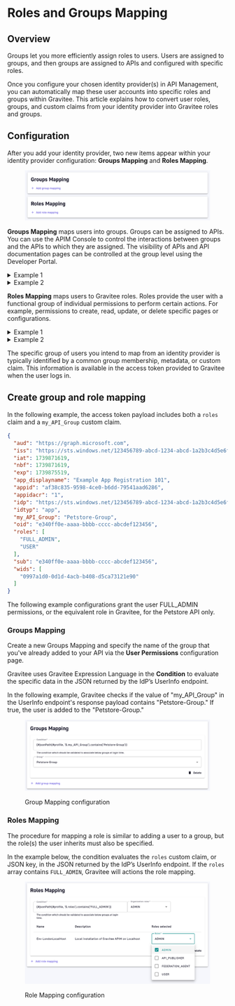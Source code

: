# Roles and Groups Mapping

## Overview

Groups let you more efficiently assign roles to users. Users are assigned to groups, and then groups are assigned to APIs and configured with specific roles.

Once you configure your chosen identity provider(s) in API Management, you can automatically map these user accounts into specific roles and groups within Gravitee. This article explains how to convert user roles, groups, and custom claims from your identity provider into Gravitee roles and groups.

## Configuration

After you add your identity provider, two new items appear within your identity provider configuration: **Groups Mapping** and **Roles Mapping**.

<figure><img src="../../../.gitbook/assets/image (37).png" alt=""><figcaption></figcaption></figure>

**Groups Mapping** maps users into groups. Groups can be assigned to APIs. You can use the APIM Console to control the interactions between groups and the APIs to which they are assigned. The visibility of APIs and API documentation pages can be controlled at the group level using the Developer Portal.

<details>

<summary>Example 1</summary>

If you want to give only internal users access to certain APIs, you can create two groups in Gravitee to distinguish between internal and external users, and then control API visibility using the Developer Portal.

Every new user who signs into the Developer Portal is automatically added to the "external" users group, while the access tokens of known internal users are queried via Group Mapping against specific conditions. If a known user's access token matches a given condition, the user is added to the "internal" user group.

You can define access controls via the groups on your API's User Permissions configuration page.

</details>

<details>

<summary>Example 2</summary>

To provide certain users with full ownership rights over a specific Gravitee API, these users must be grouped by your identity provider. For example, through a group, metadata, or custom access token claims.

You can create a new group in Gravitee, and then link it to your specific API. Next, you can create a new Group Mapping to automatically map these new users into the group with full ownership permissions.

</details>

**Roles Mapping** maps users to Gravitee roles. Roles provide the user with a functional group of individual permissions to perform certain actions. For example, permissions to create, read, update, or delete specific pages or configurations. &#x20;

<details>

<summary>Example 1</summary>

The built-in `API:PRIMARY_OWNER` role gives a user or group assigned to an API full permissions to modify that specific API.

</details>

<details>

<summary>Example 2</summary>

The built-in `ENVIRONMENT:USER` role allows the user to read APIs, create and delete applications, and read documentation.

</details>

The specific group of users you intend to map from an identity provider is typically identified by a common group membership, metadata, or custom claim. This information is available in the access token provided to Gravitee when the user logs in.

## Create group and role mapping

In the following example, the access token payload includes both a `roles` claim and a `my_API_Group` custom claim.

```json
{
  "aud": "https://graph.microsoft.com",
  "iss": "https://sts.windows.net/123456789-abcd-1234-abcd-1a2b3c4d5e6f/",
  "iat": 1739871619,
  "nbf": 1739871619,
  "exp": 1739875519,
  "app_displayname": "Example App Registration 101",
  "appid": "af38c835-9598-4ce0-b6dd-79541aad6286",
  "appidacr": "1",
  "idp": "https://sts.windows.net/123456789-abcd-1234-abcd-1a2b3c4d5e6f/",
  "idtyp": "app",
  "my_API_Group": "Petstore-Group",
  "oid": "e340ff0e-aaaa-bbbb-cccc-abcdef123456",
  "roles": [
    "FULL_ADMIN",
    "USER"
  ],
  "sub": "e340ff0e-aaaa-bbbb-cccc-abcdef123456",
  "wids": [
    "0997a1d0-0d1d-4acb-b408-d5ca73121e90"
  ]
}
```

The following example configurations grant the user FULL\_ADMIN permissions, or the equivalent role in Gravitee, for the Petstore API only.

### Groups Mapping

Create a new Groups Mapping and specify the name of the group that you've already added to your API via the **User Permissions** configuration page.

Gravitee uses Gravitee Expression Language in the **Condition** to evaluate the specific data in the JSON returned by the IdP’s UserInfo endpoint.&#x20;

In the following example, Gravitee checks if the value of "my_API_Group" in the UserInfo endpoint's response payload contains "Petstore-Group." If true, the user is added to the "Petstore-Group."

<figure><img src="../../../.gitbook/assets/image (192).png" alt=""><figcaption><p>Group Mapping configuration</p></figcaption></figure>

### Roles Mapping

The procedure for mapping a role is similar to adding a user to a group, but the role(s) the user inherits must also be specified.

In the example below, the condition evaluates the `roles` custom claim, or JSON key, in the JSON returned by the IdP’s UserInfo endpoint. If the `roles` array contains `FULL_ADMIN`, Gravitee will actions the role mapping.

<figure><img src="../../../.gitbook/assets/image (194).png" alt=""><figcaption><p>Role Mapping configuration</p></figcaption></figure>
